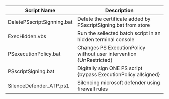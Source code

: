 <br />

|Script Name|Description|
|---|---|
|DeletePSscriptSignning.bat|Delete the certificate added by PSscriptSigning.bat from store|
|ExecHidden.vbs|Run the sellected batch script in an hidden terminal console|
|PSexecutionPolicy.bat|Changes PS ExecutionPolicy without user intervention {UnRestricted}|
|PSscriptSigning.bat|Digitally sign ONE PS script {bypass ExecutionPolicy allsigned}|
|SilenceDefender_ATP.ps1|Silencing microsoft defender using firewall rules|
